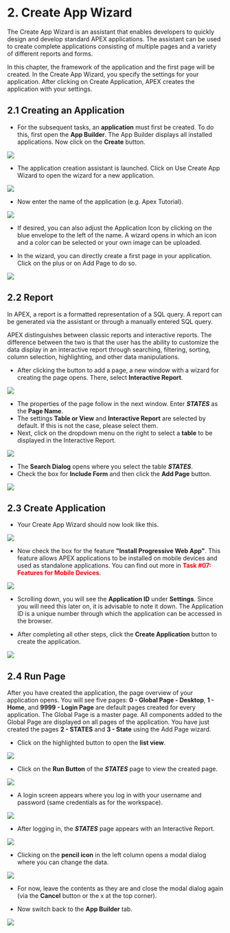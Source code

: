# <a name="create"></a>2. Create App Wizard

The Create App Wizard is an assistant that enables developers to quickly design and develop standard APEX applications. The assistant can be used to create complete applications consisting of multiple pages and a variety of different reports and forms.

In this chapter, the framework of the application and the first page will be created. In the Create App Wizard, you specify the settings for your application. After clicking on Create Application, APEX creates the application with your settings.

## <a name="erstelleneineranwendung"></a>2.1 Creating an Application

- For the subsequent tasks, an **application** must first be created. To do this, first open the **App Builder**. The App Builder displays all installed applications. Now click on the **Create** button.

![](../../assets/Kapitel-02/Open_Create_App_Wizard.jpg)

- The application creation assistant is launched. Click on Use Create App Wizard to open the wizard for a new application.

![](../../assets/Kapitel-02/Create_App_Wizard_1.jpg)

- Now enter the name of the application (e.g. Apex Tutorial).

![](../../assets/Kapitel-02/Create_App_Wizard_2.jpg)

- If desired, you can also adjust the Application Icon by clicking on the blue envelope to the left of the name. A wizard opens in which an icon and a color can be selected or your own image can be uploaded.

- In the wizard, you can directly create a first page in your application. Click on the plus or on Add Page to do so.

![](../../assets/Kapitel-02/Create_App_Wizard_3.jpg)

## <a name="report"></a>2.2 Report

In APEX, a report is a formatted representation of a SQL query. A report can be generated via the assistant or through a manually entered SQL query.

APEX distinguishes between classic reports and interactive reports. The difference between the two is that the user has the ability to customize the data display in an interactive report through searching, filtering, sorting, column selection, highlighting, and other data manipulations.

- After clicking the button to add a page, a new window with a wizard for creating the page opens. There, select **Interactive Report**.

![](../../assets/Kapitel-02/Interactive_Report_1.jpg)

- The properties of the page follow in the next window. Enter ***STATES*** as the **Page Name**.
- The settings **Table or View** and **Interactive Report** are selected by default. If this is not the case, please select them.
- Next, click on the dropdown menu on the right to select a **table** to be displayed in the Interactive Report.

![](../../assets/Kapitel-02/Interactive_Report_2.jpg)

- The **Search Dialog** opens where you select the table ***STATES***.
- Check the box for **Include Form** and then click the **Add Page** button.

![](../../assets/Kapitel-02/Interactive_Report_3.jpg)

## <a name="createapplication"></a>2.3 Create Application

- Your Create App Wizard should now look like this.

![](../../assets/Kapitel-02/Create_App_Wizard_4.jpg)

- Now check the box for the feature **"Install Progressive Web App"**. This feature allows APEX applications to be installed on mobile devices and used as standalone applications. You can find out more in <span style="color:red">**Task #07: Features for Mobile Devices**</span>.

![](../../assets/Kapitel-02/Create_App_Wizard_Features.jpg)

- Scrolling down, you will see the **Application ID** under **Settings**. Since you will need this later on, it is advisable to note it down.
The Application ID is a unique number through which the application can be accessed in the browser.

- After completing all other steps, click the **Create Application** button to create the application.

![](../../assets/Kapitel-02/Create_App_Wizard_Settings.jpg)

## <a name="runpage"></a> 2.4 Run Page

After you have created the application, the page overview of your application opens.
You will see five pages: **0 - Global Page - Desktop**, **1 - Home**, and **9999 - Login Page** are default pages created for every application. The Global Page is a master page. All components added to the Global Page are displayed on all pages of the application.
You have just created the pages **2 - STATES** and **3 - State** using the Add Page wizard.
- Click on the highlighted button to open the **list view**.

![](../../assets/Kapitel-02/App_Builder_Page_Overview.jpg)

- Click on the **Run Button** of the ***STATES*** page to view the created page.

![](../../assets/Kapitel-02/App_Builder_Page_Overview_List.jpg)

- A login screen appears where you log in with your username and password (same credentials as for the workspace).

![](../../assets/Kapitel-02/Login_Screen.jpg)

- After logging in, the ***STATES*** page appears with an Interactive Report.

![](../../assets/Kapitel-02/Page_2.jpg)

- Clicking on the **pencil icon** in the left column opens a modal dialog where you can change the data.

![](../../assets/Kapitel-02/Modal_Dialog.jpg)

- For now, leave the contents as they are and close the modal dialog again (via the **Cancel** button or the x at the top corner).

- Now switch back to the **App Builder** tab.

![](../../assets/Kapitel-02/Navigationbar_Browser.jpg)